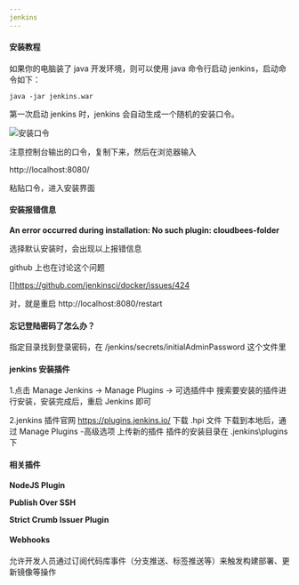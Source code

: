 ```yaml
---
jenkins
---
```


#### 安装教程

如果你的电脑装了 java 开发环境，则可以使用 java 命令行启动 jenkins，启动命令如下：

```shell
java -jar jenkins.war
```

第一次启动 jenkins 时，jenkins 会自动生成一个随机的安装口令。

![安装口令](D:\work\aWeb\software\jenkins\image\16378277513514.png)

注意控制台输出的口令，复制下来，然后在浏览器输入

http://localhost:8080/

粘贴口令，进入安装界面

#### 安装报错信息

**An error occurred during installation: No such plugin: cloudbees-folder**

选择默认安装时，会出现以上报错信息

github 上也在讨论这个问题

[]https://github.com/jenkinsci/docker/issues/424

对，就是重启 http://localhost:8080/restart

#### 忘记登陆密码了怎么办？

指定目录找到登录密码，在 /jenkins/secrets/initialAdminPassword 这个文件里

#### jenkins 安装插件

1.点击 Manage Jenkins -> Manage Plugins -> 可选插件中 搜索要安装的插件进行安装，安装完成后，重启 Jenkins 即可

2.jenkins 插件官网 https://plugins.jenkins.io/ 下载 .hpi 文件
下载到本地后，通过 Manage Plugins -高级选项 上传新的插件
插件的安装目录在 .jenkins\plugins 下

#### 相关插件

**NodeJS Plugin**

**Publish Over SSH**

**Strict Crumb Issuer Plugin**

#### Webhooks

允许开发人员通过订阅代码库事件（分支推送、标签推送等）来触发构建部署、更新镜像等操作
